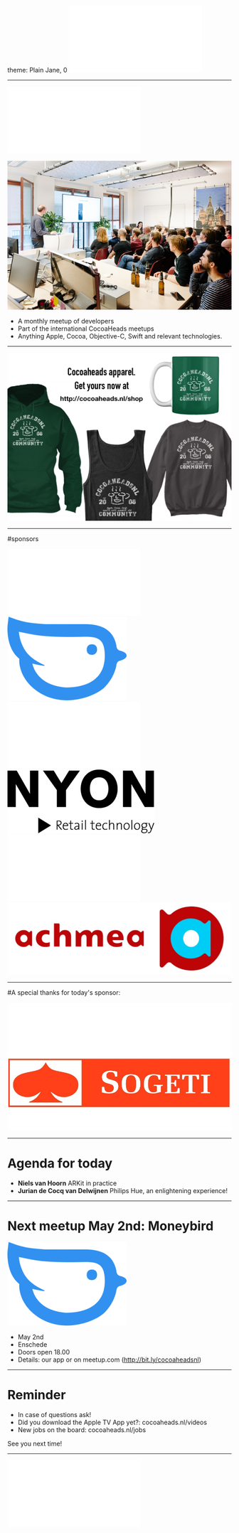 theme: Plain Jane, 0
 ![fit 150%](../../Logos/CocoaHeadsNL.pdf)

---

![right](../../Logos/CocoaHeadsNL.pdf)

![inline fit](../../Images/4.jpg)

- A monthly meetup of developers
- Part of the international CocoaHeads meetups
- Anything Apple, Cocoa, Objective-C, Swift and relevant technologies.

---

![fit](../../Images/swag.png)

---

#sponsors

![inline fit 60%](../../Logos/egeniq.pdf)![inline fit 60%](../../Logos/moneybird.png)
![inline fit 300%](../../Logos/xebia.pdf)![inline fit 80%](../../Logos/logo-nyon_black_website.png)
![inline fit 70%](../../Logos/payconiq.pdf)![inline fit 200%](../../Logos/achmea.jpg)

---

#A special thanks for today's sponsor:

![inline](../../Logos/sogeti.jpg)

---

# Agenda for today

- **Niels van Hoorn** ARKit in practice 
- **Jurian de Cocq van Delwijnen**  Philips Hue, an enlightening experience!

---

# Next meetup May 2nd: Moneybird
![inline fit](../../Logos/moneybird.png)

- May 2nd
- Enschede
- Doors open 18.00
- Details: our app or on meetup.com (http://bit.ly/cocoaheadsnl)

---

# Reminder

- In case of questions ask!
- Did you download the Apple TV App yet?: cocoaheads.nl/videos
- New jobs on the board: cocoaheads.nl/jobs

See you next time!

---

![fit](../../Logos/CocoaHeadsNL.pdf)
